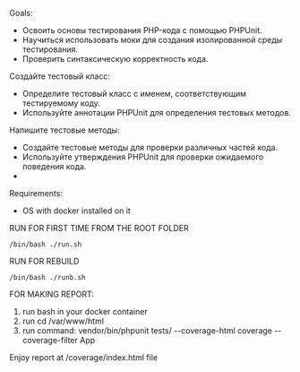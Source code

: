 Goals:
* Освоить основы тестирования PHP-кода с помощью PHPUnit.
* Научиться использовать моки для создания изолированной среды тестирования.
* Проверить синтаксическую корректность кода.

Создайте тестовый класс:
* Определите тестовый класс с именем, соответствующим тестируемому коду.
* Используйте аннотации PHPUnit для определения тестовых методов.

Напишите тестовые методы:
*  Создайте тестовые методы для проверки различных частей кода.
*  Используйте утверждения PHPUnit для проверки ожидаемого поведения кода.
* 
Requirements:
* OS with docker installed on it

RUN FOR FIRST TIME FROM THE ROOT FOLDER

    /bin/bash ./run.sh 

RUN FOR REBUILD

    /bin/bash ./runb.sh

FOR MAKING REPORT:
1. run bash in your docker container 
2. run cd /var/www/html
3. run command: vendor/bin/phpunit tests/ --coverage-html coverage --coverage-filter App

Enjoy report at <Root Folder>/coverage/index.html file

